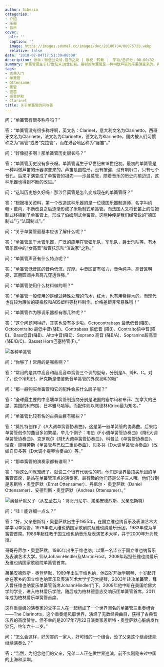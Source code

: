 ```yaml
---
author: Siberia
categories:
- 介绍
- 乐器
- 音乐
cover:
  alt: ''
  caption: ''
  image: https://images.soomal.cc/images/doc/20180704/00075738.webp
  relative: false
date: '2018-07-04T17:51:39+08:00'
description: 源自：微信公众号-音乐之友 | 版权：转载 |  平均/总评分：08.00/32
summary: 单簧管诞生于17世纪末18世纪初。最初的单簧管是一种叫做芦笛的乐器演变来的。芦笛是圆柱形，没有按键，没有喇叭口，只有七个音孔。后来才演变成了单簧管的祖先――沙吕莫管，随着音乐的历史向前迈进，这种乐器也得到不断的改进……
tags:
- 古典入门
- 单簧管
- Ottensamer
- 黑管
- 竖笛
- 奥登萨默
- Clarinet
title: 关于单簧管的问与答
---
```


问：“单簧管有很多称呼吗？”

答：“单簧管没有很多称呼啊，英文名：Clarinet，意大利文名为Clarinetto，西班牙文名为Clarinete，法文名为Clarinette，德文名为Klarinette，国内被人们习惯称之为“黑管”或者“克拉管”，而在港台地区称为“竖笛”。”

问：“好像挺多啊！那单簧管历史很长吗？”

答：“单簧管历史没有多长呀。单簧管诞生于17世纪末18世纪初。最初的单簧管是一种叫做芦笛的乐器演变来的。芦笛是圆柱形，没有按键，没有喇叭口，只有七个音孔。后来才演变成了单簧管的祖先――沙吕莫管，随着音乐的历史向前迈进，这种乐器也得到不断的改进。”

问：“这叫历史悠久好吗！那沙吕莫管是怎么变成现在的单簧管呀？”

答：“根据相关资料，第一个改造这种乐器的是一位德国乐器制造师，名字叫约翰・戴内，不断改良之后逐渐形成了米勒制式单簧管。而法国人又将长笛上的伯姆制式移植到了单簧管上，形成了伯姆制式单簧管。这两种便是我们经常说的“德国制式”与“法国制式”。”

问：“关于单簧管最基本应该了解什么呢？”

答：“单簧管属于木管乐器，广泛的应用在管弦乐队，军乐队，爵士乐队等。有木管乐器中的“女高音”和管弦乐队“演说家”之称。”

问：“单簧管声音有什么特点呢？”

答：“单簧管低音区的音色低沉，浑厚。中音区富有张力，音色纯净。高音区明亮、富丽圆润并且高亢穿透性强。”

问：“单簧管使用什么材料做的啊？”

答：“单簧管一般使用的是经过特殊处理的乌木，红木，也有用紫檀木的。而现代也有较为廉价的硬橡胶和ABS塑料等材料制作。价格差距非常悬殊哦！”

问：“单簧管作为移调乐器都有哪几种呢？”

答：“这个问题问得好，其实也没有多少啦。Octocontrabass 最低低音(降B)、Octocontralto 最低中音(降E)、Contrabass 倍低音 (降B)、Contralto倍中音(降E)、Bass低音(降B)、Alto中音(降E)、Soprano 高音 (降B/A)、Sopranino超高音(降E/D/C)、Basset Horn巴塞特管(F)。”

![各种单簧管](https://images.soomal.cc/images/doc/20180704/00075739.webp)





问：“你够了！常用的是哪些啊？”

答：“常用的是其中高音和超高音单簧管三个调的型号，分别是A、降B、C。对了，说个冷知识，萨克斯是借鉴低音单簧管的外观发明的哦”

问：“那一般购买单簧管和它的配件会买什么牌子呢？”

答：“全球最主要的中高端单簧管制造商分别是法国的塞尔玛和布菲、加拿大的巴昆、美国的利布朗、日本雅马哈等。而配件则以弯德林和rico最为知名。”

问：“单簧管比较有名的古典曲目有哪些？”

答：“莫扎特创作了《A大调单簧管协奏曲》，这是第一首单簧管的协奏曲。后来给单簧管创作的曲目多如繁星。举几个例子：韦伯《F小调单簧管协奏曲》《降E大调单簧管协奏曲》、克罗默尔《降E大调单簧管协奏曲》、科普兰《单簧管协奏曲》、理查・施特劳斯《单簧管与巴松二重协奏曲》、贝多芬《D大调单簧管协奏曲》（改编自贝多芬《D大调小提琴协奏曲》）等。”

问：“那单簧管的演奏家都有谁啊？”

答：“你这么问就笼统了。就说三个很有代表性的吧，他们是世界最顶尖乐团的单簧管首席，是站在单簧管顶点的演奏家，最有趣的他们还是父子三人哦。他们分别是恩斯特・奥登萨默（Ernst Ottensamer）、丹尼尔・ 奥登萨默（Daniel Ottensamer）、安德烈斯・奥登萨默（Andreas Ottensamer）。”

![奥登萨默父子（从左至右为：哥哥丹尼尔、弟弟安德烈斯、父亲恩斯特）](https://images.soomal.cc/images/doc/20180704/00075740.webp)





问：“哇！能详细一点么？”

答：“好，父亲恩斯特・奥登萨默出生于1955年，在国立维也纳音乐及表演艺术大学学习单簧管。1979年进入维也纳国家歌剧院及维也纳爱乐乐团，1983年成为单簧管首席。1986年起任教于国立维也纳音乐及表演艺术大学，并于2000年升为教授。

哥哥丹尼尔・奥登萨默，1986年出生于维也纳。以第一名毕业于国立维也纳音乐及表演艺术大学，师从JohannHindler及MartinFrost。2009年起担任维也纳爱乐及维也纳国家歌剧院单簧管首席。

弟弟安德烈斯・奥登萨默，1989年出生于维也纳，他四岁开始学钢琴，十岁起开始在家乡的国立维也纳音乐及表演艺术大学学习大提琴，2003年转攻单簧管，拜入曾任维也纳爱乐单簧管首席JohannHindler门下。2009年他中断在美国哈佛大学的学业，进入柏林爱乐学院，随后成为柏林德意志交响乐团单簧管首席，2011年成为柏林爱乐单簧管首席。

这样重量级的演奏家的父子三人在一起组成了一个世界闻名的单簧管三重奏组合――The Clarinotts，这个重奏组风靡世界，演绎了无数经典曲目，获得了古典音乐界的高度赞誉。但不幸的是2017年7月22日演奏家恩斯特・奥登萨默心脏病发作猝死，终年六十二岁。”

问：“怎么会这样，好厉害的一家人，好可惜的一个组合，没了父亲这个组合还能继续演奏么？”

答：“当然，为纪念他们的父亲，兄弟二人正在做世界巡演，前不久刚刚来过中国的上海和深圳。